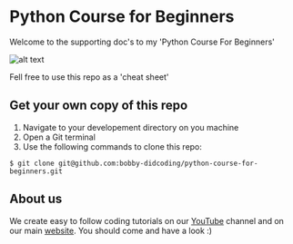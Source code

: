# Python Course for Beginners

Welcome to the supporting doc's to my 'Python Course For Beginners'

![alt text](https://static.didcoding.com/media/tutorials/Python_course.jpg "Python Course For Beginners")

Fell free to use this repo as a 'cheat sheet'

## Get your own copy of this repo
1. Navigate to your developement directory on you machine
2. Open a Git terminal
3. Use the following commands to clone this repo:

```
$ git clone git@github.com:bobby-didcoding/python-course-for-beginners.git
```

## About us
We create easy to follow coding tutorials on our <a href="https://www.youtube.com/channel/UCitbHjDxcR3JBErnRLCuYkw" target="_blank">YouTube</a> channel and on our main <a href="https://didcoding.com" target="_blank">website</a>. You should come and have a look :)